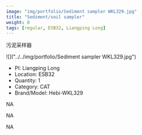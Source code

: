 ```yaml
---
image: "img/portfolio/Sediment sampler WKL329.jpg"
title: "Sediment/soil sampler"
weight: 0
tags: [regular, ESB32, Liangping Long]
---
```


污泥采样器

<!--more-->

![]("../../img/portfolio/Sediment sampler WKL329.jpg")

- PI: Liangping Long
- Location: ESB32
- Quantity: 1
- Category: CAT
- Brand/Model: Hebi-WKL329

NA

NA

NA
